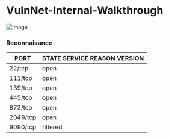 # VulnNet-Internal-Walkthrough

![image](https://github.com/mohsecurity254/VulnNet-Internal-Walkthrough/assets/147415543/ac445041-e1af-445e-b2cd-0256c0bd924f)

### Reconnaisance
|PORT  |   STATE    SERVICE     REASON      VERSION
|------|-----------|
|22/tcp |  open     |ssh         |syn-ack     |OpenSSH 7.6p1 Ubuntu 4ubuntu0.3 |(Ubuntu Linux; protocol 2.0)|
|111/tcp | open     |rpcbind     |syn-ack     |2-4 (RPC #100000)|
|139/tcp | open     |netbios-ssn |syn-ack     |Samba smbd 3.X - 4.X (workgroup: WORKGROUP)|
|445/tcp  |open     |netbios-ssn |syn-ack     |Samba smbd 3.X - 4.X (workgroup: WORKGROUP)|
|873/tcp  |open     |rsync       |syn-ack     |(protocol version 31)|
|2049/tcp |open     |nfs         |syn-ack     |3-4 (RPC #100003)|
|9090/tcp |filtered |zeus-admin  |no-response |

